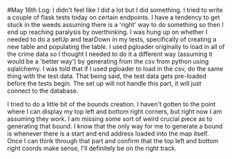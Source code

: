 #May 16th Log:
I didn't feel like I did a lot but I did something. I tried to write a couple of flask tests today on certain endpoints. I have a tendency to get stuck in the weeds assuming there is a 'right' way to do something so then I end up reaching paralysis by overthinking. I was hung up on whether I needed to do a setUp and tearDown in my tests, specifically of creating a new table and populating the table. I used pgloader originally to load in all of the crime data so I thought I needed to do it a different way (assuming it would be a 'better way') by generating from the csv from python using sqlalchemy. I was told that if I used pgloader to load in the csv, do the same thing with the test data. That being said, the test data gets pre-loaded before the tests begin. The set up will not handle this part, it will just connect to the database.


I tried to do a little bit of the bounds creation. I haven't gotten to the point where I can display my top left and bottom right corners, but right now I am assuming they work. I am missing some sort of weird crucial piece as to generating that bound. I know that the only way for me to generate a bound is whenever there is a start and end address loaded into the map itself. Once I can think through that part and confirm that the top left and bottom right coords make sense, I'll definitely be on the right track.